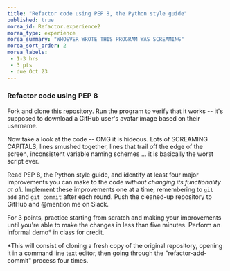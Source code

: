 ```yaml
---
title: "Refactor code using PEP 8, the Python style guide"
published: true
morea_id: Refactor.experience2
morea_type: experience
morea_summary: "WHOEVER WROTE THIS PROGRAM WAS SCREAMING"
morea_sort_order: 2
morea_labels:
 - 1-3 hrs
 - 3 pts
 - due Oct 23
---
```


### Refactor code using PEP 8

Fork and clone [this repository](https://github.com/Codenhance/refactor_me). Run the program to verify that it works -- it's supposed to download a GitHub user's avatar image based on their username.

Now take a look at the code -- OMG it is hideous. Lots of SCREAMING CAPITALS, lines smushed together, lines that trail off the edge of the screen, inconsistent variable naming schemes ... it is basically the worst script ever.

Read PEP 8, the Python style guide, and identify at least four major improvements you can make to the code *without changing its functionality at all*. Implement these improvements one at a time, remembering to `git add` and `git commit` after each round. Push the cleaned-up repository to GitHub and @mention me on Slack.

For 3 points, practice starting from scratch and making your improvements until you're able to make the changes in less than five minutes. Perform an informal demo* in class for credit.

*This will consist of cloning a fresh copy of the original repository, opening it in a command line text editor, then going through the "refactor-add-commit" process four times.
